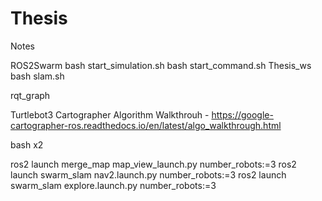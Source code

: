 # Thesis

Notes

ROS2Swarm
    bash start_simulation.sh
    bash start_command.sh
Thesis_ws
    bash slam.sh
    
rqt_graph



Turtlebot3
    Cartographer
        Algorithm Walkthrouh
            - https://google-cartographer-ros.readthedocs.io/en/latest/algo_walkthrough.html

bash x2

ros2 launch merge_map map_view_launch.py number_robots:=3
ros2 launch swarm_slam nav2.launch.py number_robots:=3
ros2 launch swarm_slam explore.launch.py number_robots:=3

